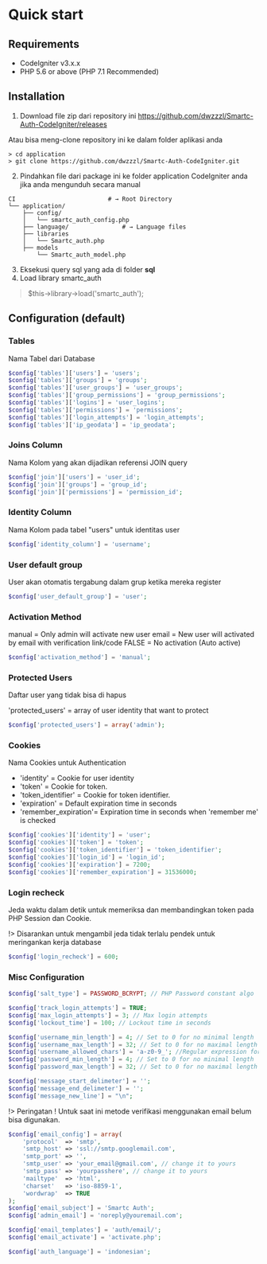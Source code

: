 # Quick start

## Requirements
* CodeIgniter v3.x.x
* PHP 5.6 or above (PHP 7.1 Recommended)

## Installation

1. Download file zip dari repository ini https://github.com/dwzzzl/Smartc-Auth-CodeIgniter/releases

Atau bisa meng-clone repository ini ke dalam folder aplikasi anda

```shell
> cd application
> git clone https://github.com/dwzzzl/Smartc-Auth-CodeIgniter.git
```
2. Pindahkan file dari package ini ke folder application CodeIgniter anda jika anda mengunduh secara manual

```shell
CI                          # → Root Directory
└── application/
    ├── config/
    │   └── smartc_auth_config.php
    ├── language/               # → Language files
    ├── libraries
    │   └── Smartc_auth.php
    ├── models
        └── Smartc_auth_model.php
```

3. Eksekusi query sql yang ada di folder **sql**
4. Load library smartc_auth

> $this->library->load('smartc_auth');

## Configuration (default)

### Tables
Nama Tabel dari Database
```php
$config['tables']['users'] = 'users';
$config['tables']['groups'] = 'groups';
$config['tables']['user_groups'] = 'user_groups';
$config['tables']['group_permissions'] = 'group_permissions';
$config['tables']['logins'] = 'user_logins';
$config['tables']['permissions'] = 'permissions';
$config['tables']['login_attempts'] = 'login_attempts';
$config['tables']['ip_geodata'] = 'ip_geodata';
```

### Joins Column
Nama Kolom yang akan dijadikan referensi JOIN query
```php
$config['join']['users'] = 'user_id';
$config['join']['groups'] = 'group_id';
$config['join']['permissions'] = 'permission_id';
```

### Identity Column
Nama Kolom pada tabel "users" untuk identitas user

```php
$config['identity_column'] = 'username';
```

### User default group
User akan otomatis tergabung dalam grup ketika mereka register
```php
$config['user_default_group'] = 'user';
```

### Activation Method
manual = Only admin will activate new user
email  = New user will activated by email with verification link/code
FALSE  = No activation (Auto active)

```php
$config['activation_method'] = 'manual';
```

### Protected Users
Daftar user yang tidak bisa di hapus

'protected_users' = array of user identity that want to protect
```php
$config['protected_users'] = array('admin');
```

### Cookies
Nama Cookies untuk Authentication
- 'identity'			= Cookie for user identity
- 'token'				= Cookie for token.
- 'token_identifier'	= Cookie for token identifier.
- 'expiration'			= Default expiration time in seconds
- 'remember_expiration'= Expiration time in seconds when 'remember me' is checked

```php
$config['cookies']['identity'] = 'user';
$config['cookies']['token'] = 'token';
$config['cookies']['token_identifier'] = 'token_identifier';
$config['cookies']['login_id'] = 'login_id';
$config['cookies']['expiration'] = 7200;
$config['cookies']['remember_expiration'] = 31536000;
```

### Login recheck
Jeda waktu dalam detik untuk memeriksa dan membandingkan token pada PHP Session dan Cookie.

!> Disarankan untuk mengambil jeda tidak terlalu pendek untuk meringankan kerja database

```php
$config['login_recheck'] = 600;
```

### Misc Configuration
```php
$config['salt_type'] = PASSWORD_BCRYPT; // PHP Password constant algo

$config['track_login_attempts'] = TRUE;
$config['max_login_attempts'] = 3; // Max login attempts
$config['lockout_time'] = 100; // Lockout time in seconds

$config['username_min_length'] = 4; // Set to 0 for no minimal length
$config['username_max_length'] = 32; // Set to 0 for no maximal length
$config['username_allowed_chars'] = 'a-z0-9_'; //Regular expression for allowed characters
$config['password_min_length'] = 4; // Set to 0 for no minimal length
$config['password_max_length'] = 32; // Set to 0 for no maximal length

$config['message_start_delimeter'] = '';
$config['message_end_delimeter'] = '';
$config['message_new_line'] = "\n";
```

!> Peringatan ! Untuk saat ini metode verifikasi menggunakan email belum bisa digunakan.
```php
$config['email_config'] = array(
	'protocol' 	=> 'smtp',
	'smtp_host' => 'ssl://smtp.googlemail.com',
	'smtp_port' => '',
	'smtp_user' => 'your_email@gmail.com', // change it to yours
	'smtp_pass' => 'yourpasshere', // change it to yours
	'mailtype' 	=> 'html',
	'charset' 	=> 'iso-8859-1',
	'wordwrap' 	=> TRUE
);
$config['email_subject'] = 'Smartc Auth';
$config['admin_email'] = 'noreply@youremail.com';

$config['email_templates'] = 'auth/email/';
$config['email_activate'] = 'activate.php';

$config['auth_language'] = 'indonesian';
```
